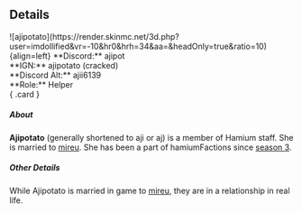 ## Details
<div class="grid" markdown>
![ajipotato](https://render.skinmc.net/3d.php?user=imdollified&vr=-10&hr0&hrh=34&aa=&headOnly=true&ratio=10){align=left}
**Discord:** ajipot<br>
**IGN:** ajipotato (cracked)<br>
**Discord Alt:** ajii6139<br>
**Role:** Helper<br>
{ .card }
</div>

##### About
**Ajipotato** (generally shortened to aji or aj) is a member of Hamium staff. She is married to [mireu](mireu.md). She has been a part of hamiumFactions since [season 3](../seasons/s3.md).

##### Other Details
While Ajipotato is married in game to [mireu](mireu.md), they are in a relationship in real life.
